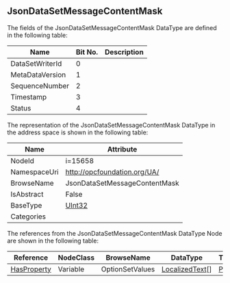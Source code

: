<!-- datatype -->
## JsonDataSetMessageContentMask
  
<!-- end of description -->
The fields of the JsonDataSetMessageContentMask DataType are defined in the following table:  

|Name|Bit No.| Description|
|---|---|---|
|DataSetWriterId|0||
|MetaDataVersion|1||
|SequenceNumber|2||
|Timestamp|3||
|Status|4||

The representation of the JsonDataSetMessageContentMask DataType in the address space is shown in the following table:  

|Name|Attribute|
|---|---|
|NodeId|i=15658|
|NamespaceUri|http://opcfoundation.org/UA/|
|BrowseName|JsonDataSetMessageContentMask|
|IsAbstract|False|
|BaseType|[UInt32](../../DataTypes/UInt32/readme.md)|
|Categories||

The references from the JsonDataSetMessageContentMask DataType Node are shown in the following table:  

|Reference|NodeClass|BrowseName|DataType|TypeDefinition|ModellingRule|
|---|---|---|---|---|---|
|[HasProperty](../../ReferenceTypes/HasProperty/readme.md)|Variable|OptionSetValues|[LocalizedText](../../DataTypes/LocalizedText/readme.md)[]|[PropertyType](../../VariableTypes/PropertyType/readme.md)|[Mandatory](../../Objects/Mandatory/readme.md)|

